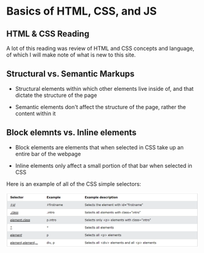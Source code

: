 # Basics of HTML, CSS, and JS

## **HTML & CSS Reading**

A lot of this reading was review of HTML and CSS concepts and language, of which I will make note of what is new to this site.

## Structural vs. Semantic Markups

* Structural elements within which other elements live inside of, and that dictate the structure of the page

* Semantic elements don't affect the structure of the page, rather the content within it

## **Block elemnts vs. Inline elements**

* Block elements are elements that when selected in CSS take up an entire bar of the webpage

* Inline elements only affect a small portion of that bar when selected in CSS

Here is an example of all of the CSS simple selectors:

![CSS selector table](201ReadingNotes/CSSselectors.png 'text')
